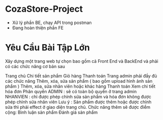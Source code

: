 # CozaStore-Project
- Xử lý phần BE, chạy API trong postman
- Đang hoàn thiện phần FE
# Yêu Cầu Bài Tập Lớn
Xây dựng một trang web tự chọn bao gồm cả Front End và BackEnd và phải có các chức năng cơ bản sau

Trang chủ
Chi tiết sản phẩm
Giỏ hàng
Thanh toán
Trang admin phải đầy đủ các chức năng
Thêm, xóa, sửa sản phẩm ( bao gồm upload hình ảnh sản phẩm )
Thêm, xóa, sửa nhân viên hoặc khác hàng
Thanh toán
Xem chi tiết hóa đơn
Phân quyền
ADMIN : sẽ có toàn bộ quyền ở trang admin
NHANVIEN : chỉ được phép chỉnh sửa sản phẩm và hóa đơn không được phép chỉnh sửa nhân viên Lưu ý : Sản phẩm được thêm hoặc được chỉnh sửa thì phải effect ở giao diện trang chủ. Chức năng thêm sẽ được điểm cộng:
Bình luận sản phẩm
Đánh giá sản phẩm
